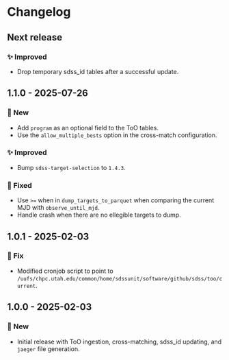 # Changelog

## Next release

### ✨ Improved

* Drop temporary sdss_id tables after a successful update.


## 1.1.0 - 2025-07-26

### 🚀 New

* Add `program` as an optional field to the ToO tables.
* Use the `allow_multiple_bests` option in the cross-match configuration.

### ✨ Improved

* Bump `sdss-target-selection` to `1.4.3`.

### 🔧 Fixed

* Use `>=` when in `dump_targets_to_parquet` when comparing the current MJD with `observe_until_mjd`.
* Handle crash when there are no ellegible targets to dump.


## 1.0.1 - 2025-02-03

### 🐛 Fix

* Modified cronjob script to point to `/uufs/chpc.utah.edu/common/home/sdssunit/software/github/sdss/too/current`.


## 1.0.0 - 2025-02-03

### 🚀 New

* Initial release with ToO ingestion, cross-matching, sdss_id updating, and `jaeger` file generation.
